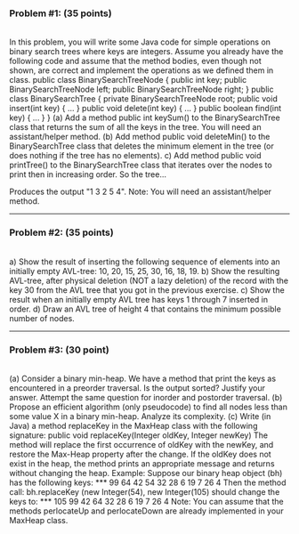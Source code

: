 <h3>Problem #1: (35 points)</h3><br>
In this problem, you will write some Java code for simple operations on binary search
trees where keys are integers. Assume you already have the following code and assume
that the method bodies, even though not shown, are correct and implement the operations
as we defined them in class.
public class BinarySearchTreeNode
{
public int key;
public BinarySearchTreeNode left;
public BinarySearchTreeNode right;
}
public class BinarySearchTree
{
private BinarySearchTreeNode root;
public void insert(int key) { ... }
public void delete(int key) { ... }
public boolean find(int key) { ... }
}
(a) Add a method public int keySum() to the BinarySearchTree class that returns the sum
of all the keys in the tree. You will need an assistant/helper method.
(b) Add method public void deleteMin() to the BinarySearchTree class that deletes the
minimum element in the tree (or does nothing if the tree has no elements).
c) Add method public void printTree() to the BinarySearchTree class that iterates over
the nodes to print then in increasing order. So the tree...

Produces the output "1 3 2 5 4".
Note: You will need an assistant/helper method.

<hr>

<h3>Problem #2: (35 points)</h3><br>
a) Show the result of inserting the following sequence of elements into an initially empty
AVL-tree: 10, 20, 15, 25, 30, 16, 18, 19.
b) Show the resulting AVL-tree, after physical deletion (NOT a lazy deletion) of the record
with the key 30 from the AVL tree that you got in the previous exercise.
c) Show the result when an initially empty AVL tree has keys 1 through 7 inserted in order.
d) Draw an AVL tree of height 4 that contains the minimum possible number of nodes.
<hr>

<h3>Problem #3: (30 point)</h3><br>
(a) Consider a binary min-heap. We have a method that print the keys as encountered in a
preorder traversal. Is the output sorted? Justify your answer. Attempt the same question
for inorder and postorder traversal.
(b) Propose an efficient algorithm (only pseudocode) to find all nodes less than some value
X in a binary min-heap. Analyze its complexity.
(c) Write (in Java) a method replaceKey in the MaxHeap class with the following
signature:
public void replaceKey(Integer oldKey, Integer newKey)
The method will replace the first occurrence of oldKey with the newKey, and restore
the Max-Heap property after the change. If the oldKey does not exist in the heap, the
method prints an appropriate message and returns without changing the heap.
Example: Suppose our binary heap object (bh) has the following keys:
*** 99 64 42 54 32 28 6 19 7 26 4
Then the method call: bh.replaceKey (new Integer(54), new Integer(105) should
change the keys to:
*** 105 99 42 64 32 28 6 19 7 26 4
Note: You can assume that the methods perlocateUp and perlocateDown are already
implemented in your MaxHeap class.
